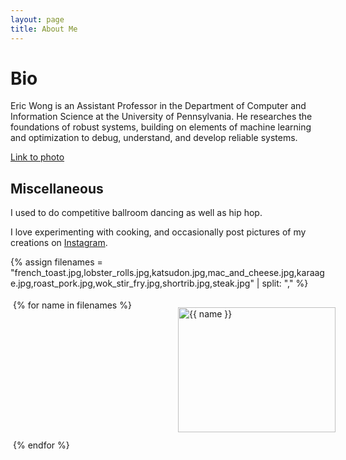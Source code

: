 ```yaml
---
layout: page
title: About Me
---
```


# Bio
Eric Wong is an Assistant Professor in the Department of Computer and Information Science at the University of Pennsylvania. He researches the foundations of robust systems, building on elements of machine learning and optimization to debug, understand, and develop reliable systems. 

<!-- He is a 2020 Siebel Scholar and received an honorable mention for his thesis on the robustness of deep networks to adversarial examples at Carnegie Mellon University advised by Zico Kolter. Prior to joining UPenn, he was a postdoc at CSAIL MIT advised by Aleksander Madry.  -->

<a href="https://riceric22.github.io/assets/img/photo_small.jpg">Link to photo</a>

<style type="text/css">
   /*! div style */
  .image-gallery {
    width: 100%;
    display: grid;
    grid-template-columns: repeat(auto-fill,minmax(200px, 1fr));
    justify-content: center;
    padding: 4px;
  }

  .box {
      flex-basis: 25%;
      width: 100%;
      padding: 10px;
      margin: 2px;
  }

  .img-gallery {
	width: 100%;
  height: 200px;
	object-fit: cover;
  transform: scale(1);
  transition: all 0.3s ease-in-out;
  }
  .img-gallery:hover {
    transform: scale(1.05);
  }
</style>


## Miscellaneous

I used to do competitive ballroom dancing as well as hip hop. 

I love experimenting with cooking, and occasionally post pictures of my creations on [Instagram](https://www.instagram.com/riceric22/). 

{% assign filenames = "french_toast.jpg,lobster_rolls.jpg,katsudon.jpg,mac_and_cheese.jpg,karaage.jpg,roast_pork.jpg,wok_stir_fry.jpg,shortrib.jpg,steak.jpg" | split: "," %}
<div class ="image-gallery">
{% for name in filenames %}
    <div class="box">
    <a href="{{ site.url }}{{ site.baseurl }}/assets/img/food/full/{{ name }}">
      <img src="{{ site.url }}{{ site.baseurl }}/assets/img/food/thumbs/{{ name }}" alt="{{ name }}"  class="img-gallery" />
     </a>
    </div>
 {% endfor %}
</div>
